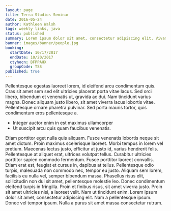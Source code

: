 ```yaml
---
layout: page
title: Terra Studios Seminar
date: 2016-05-24
author: Kathleen Walsh
tags: weekly links, java
status: published
summary: Lorem ipsum dolor sit amet, consectetur adipiscing elit. Vivamus.
banner: images/banner/people.jpg
booking:
  startDate: 10/17/2017
  endDate: 10/20/2017
  ctyhocn: BFPPAHX
  groupCode: TSS
published: true
---
```

Pellentesque egestas laoreet lorem, id eleifend arcu condimentum quis. Cras sit amet sem sed elit ultricies placerat porta vitae lacus. Sed orci libero, bibendum et venenatis ut, gravida ac dui. Nam tincidunt varius magna. Donec aliquam justo libero, sit amet viverra lacus lobortis vitae. Pellentesque ornare pharetra pulvinar. Sed porta mauris tortor, quis condimentum eros pellentesque a.

* Integer auctor enim in est maximus ullamcorper
* Ut suscipit arcu quis quam faucibus venenatis.

Etiam porttitor eget nulla quis aliquam. Fusce venenatis lobortis neque sit amet dictum. Proin maximus scelerisque laoreet. Morbi tempus in lorem vel pretium. Maecenas lectus justo, efficitur at justo id, varius hendrerit felis. Pellentesque at aliquet erat, ultrices volutpat tellus. Curabitur ultricies porttitor sapien commodo fermentum. Fusce porttitor laoreet convallis. Etiam erat est, feugiat et cursus in, dapibus at tellus. Pellentesque odio turpis, malesuada non commodo nec, tempor eu justo. Aliquam sem lorem, facilisis eu nulla vel, semper bibendum massa. Phasellus risus elit, sollicitudin non dui sit amet, pellentesque molestie leo.
Donec condimentum eleifend turpis in fringilla. Proin et finibus risus, sit amet viverra justo. Proin sit amet ultricies nisi, a laoreet velit. Nam ut tincidunt enim. Lorem ipsum dolor sit amet, consectetur adipiscing elit. Nam a pellentesque ipsum. Donec vel tempor ipsum. Nulla a purus sit amet massa consectetur rutrum.
